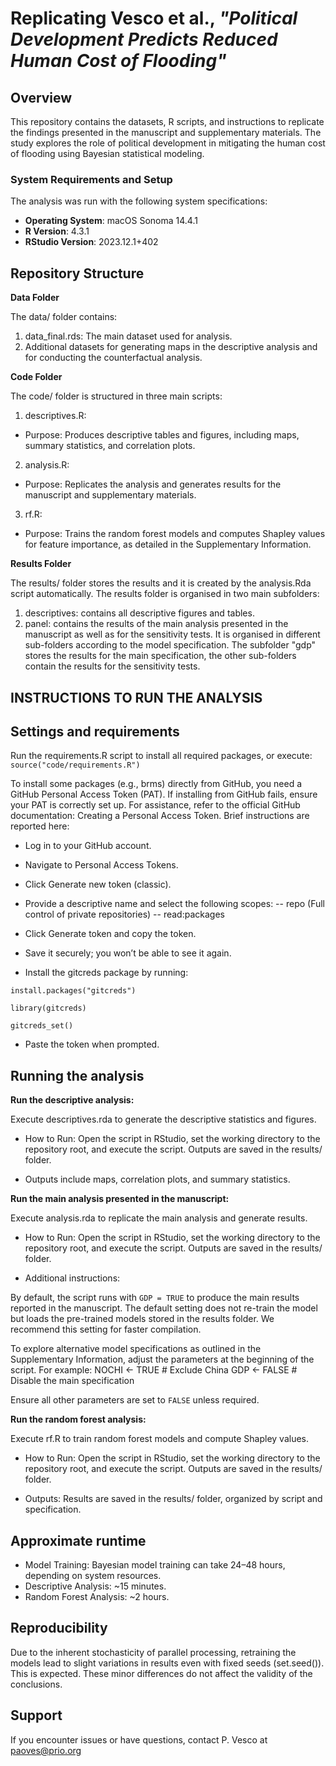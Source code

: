 
# Replicating Vesco et al., *"Political Development Predicts Reduced Human Cost of Flooding"*

## Overview

This repository contains the datasets, R scripts, and instructions to replicate the findings presented in the manuscript and supplementary materials. 
The study explores the role of political development in mitigating the human cost of flooding using Bayesian statistical modeling.

### System Requirements and Setup

The analysis was run with the following system specifications: 

- **Operating System**: macOS Sonoma 14.4.1
- **R Version**: 4.3.1
- **RStudio Version**: 2023.12.1+402


## Repository Structure


**Data Folder**

The data/ folder contains:

1. data_final.rds: The main dataset used for analysis.
2. Additional datasets for generating maps in the descriptive analysis and for conducting the counterfactual analysis.

**Code Folder** 

The code/ folder is structured in three main scripts:

1. descriptives.R:

- Purpose: Produces descriptive tables and figures, including maps, summary statistics, and correlation plots.

2. analysis.R:

- Purpose: Replicates the analysis and generates results for the manuscript and supplementary materials.

3. rf.R:

- Purpose: Trains the random forest models and computes Shapley values for feature importance, as detailed in the Supplementary Information.

**Results Folder** 

The results/ folder stores the results and it is created by the analysis.Rda script automatically. The results folder is organised in two main subfolders:

1. descriptives: contains all descriptive figures and tables. 
2. panel: contains the results of the main analysis presented in the manuscript as well as for the sensitivity tests. It is organised in different sub-folders according to the model specification. The subfolder "gdp" stores the results for the main specification, the other sub-folders contain the results for the sensitivity tests.


## INSTRUCTIONS TO RUN THE ANALYSIS

## Settings and requirements

Run the requirements.R script to install all required packages, or execute:
`source("code/requirements.R")`

To install some packages (e.g., brms) directly from GitHub, you need a GitHub Personal Access Token (PAT). If installing from GitHub fails, ensure your PAT is correctly set up.
For assistance, refer to the official GitHub documentation: Creating a Personal Access Token. Brief instructions are reported here:

- Log in to your GitHub account.
- Navigate to Personal Access Tokens.
- Click Generate new token (classic).
- Provide a descriptive name and select the following scopes:
     -- repo (Full control of private repositories)
     -- read:packages

- Click Generate token and copy the token. 
- Save it securely; you won’t be able to see it again.

- Install the gitcreds package by running:

`install.packages("gitcreds")`

`library(gitcreds)`

`gitcreds_set()`

- Paste the token when prompted.


## Running the analysis

**Run the descriptive analysis:**

Execute descriptives.rda to generate the descriptive statistics and figures.

- How to Run: Open the script in RStudio, set the working directory to the repository root, and execute the script. Outputs are saved in the results/ folder.

- Outputs include maps, correlation plots, and summary statistics.

**Run the main analysis presented in the manuscript:**

Execute analysis.rda to replicate the main analysis and generate results.

- How to Run: Open the script in RStudio, set the working directory to the repository root, and execute the script. Outputs are saved in the results/ folder.

- Additional instructions:

By default, the script runs with `GDP = TRUE` to produce the main results reported in the manuscript. The default setting does not re-train the model but loads the pre-trained models stored in the results folder. 
We recommend this setting for faster compilation.

To explore alternative model specifications as outlined in the Supplementary Information, adjust the parameters at the beginning of the script. For example:
NOCHI <- TRUE  # Exclude China
GDP <- FALSE  # Disable the main specification

Ensure all other parameters are set to `FALSE` unless required.


**Run the random forest analysis:**

Execute rf.R to train random forest models and compute Shapley values.

- How to Run: Open the script in RStudio, set the working directory to the repository root, and execute the script. Outputs are saved in the results/ folder.

- Outputs: Results are saved in the results/ folder, organized by script and specification.

## Approximate runtime

- Model Training: Bayesian model training can take 24–48 hours, depending on system resources.
- Descriptive Analysis: ~15 minutes.
- Random Forest Analysis: ~2 hours.

## Reproducibility

Due to the inherent stochasticity of parallel processing, retraining the models lead to slight variations in results even with fixed seeds (set.seed()). This is expected.
These minor differences do not affect the validity of the conclusions.

## Support

If you encounter issues or have questions, contact P. Vesco at paoves@prio.org

